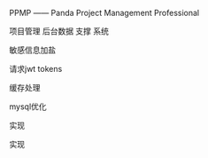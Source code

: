 PPMP —— Panda Project Management Professional

项目管理  后台数据 支撑 系统

敏感信息加盐

请求jwt tokens

缓存处理

mysql优化



实现

实现



